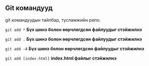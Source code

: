 ## Git командууд
git командуудын тайлбар, тусламжийн репо.

`git add *` **Бүх шинэ болон өөрчлөгдсөн файлуудыг стэйжилнэ**

`git add .` **Бүх шинэ болон өөрчлөгдсөн файлуудыг стэйжилнэ**

`git add -A` **Бүх шинэ болон өөрчлөгдсөн файлуудыг стэйжилнэ**

`git add [index.html]` **index.html файлыг стэйжилнэ**
